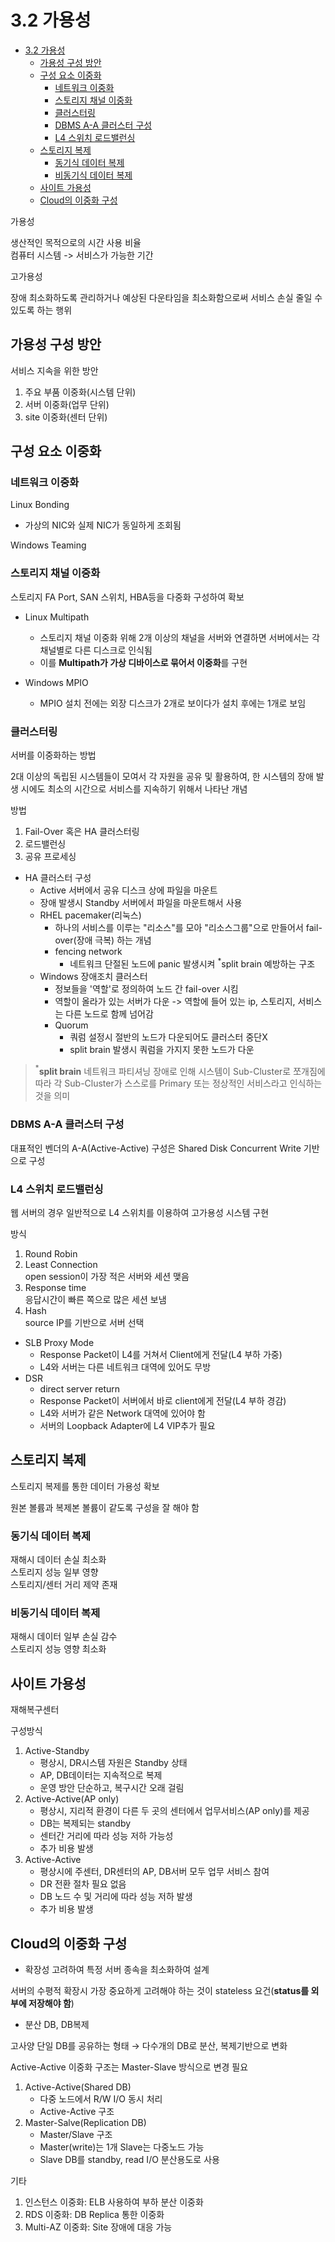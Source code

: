 # 3.2 가용성
- [3.2 가용성](#32-가용성)
  - [가용성 구성 방안](#가용성-구성-방안)
  - [구성 요소 이중화](#구성-요소-이중화)
    - [네트워크 이중화](#네트워크-이중화)
    - [스토리지 채널 이중화](#스토리지-채널-이중화)
    - [클러스터링](#클러스터링)
    - [DBMS A-A 클러스터 구성](#dbms-a-a-클러스터-구성)
    - [L4 스위치 로드밸런싱](#l4-스위치-로드밸런싱)
  - [스토리지 복제](#스토리지-복제)
    - [동기식 데이터 복제](#동기식-데이터-복제)
    - [비동기식 데이터 복제](#비동기식-데이터-복제)
  - [사이트 가용성](#사이트-가용성)
  - [Cloud의 이중화 구성](#cloud의-이중화-구성)


가용성

생산적인 목적으로의 시간 사용 비율\
컴퓨터 시스템 -> 서비스가 가능한 기간

고가용성

장애 최소화하도록 관리하거나 예상된 다운타임을 최소화함으로써 서비스 손실 줄일 수 있도록 하는 행위

## 가용성 구성 방안
서비스 지속을 위한 방안

1. 주요 부품 이중화(시스템 단위)
2. 서버 이중화(업무 단위)
3. site 이중화(센터 단위)

## 구성 요소 이중화

### 네트워크 이중화
Linux Bonding
* 가상의 NIC와 실제 NIC가 동일하게 조회됨

Windows Teaming

### 스토리지 채널 이중화
스토리지 FA Port, SAN 스위치, HBA등을 다중화 구성하여 확보

* Linux Multipath
  * 스토리지 채널 이중화 위해 2개 이상의 채널을 서버와 연결하면 서버에서는 각 채널별로 다른 디스크로 인식됨
  * 이를 **Multipath가 가상 디바이스로 묶어서 이중화**를 구현

* Windows MPIO
  * MPIO 설치 전에는 외장 디스크가 2개로 보이다가 설치 후에는 1개로 보임

### 클러스터링
서버를 이중화하는 방법

2대 이상의 독립된 시스템들이 모여서 각 자원을 공유 및 활용하여, 한 시스템의 장애 발생 시에도 최소의 시간으로 서비스를 지속하기 위해서 나타난 개념

방법
1. Fail-Over 혹은 HA 클러스터링
2. 로드밸런싱
3. 공유 프로세싱

* HA 클러스터 구성
  * Active 서버에서 공유 디스크 상에 파일을 마운트
  * 장애 발생시 Standby 서버에서 파일을 마운트해서 사용
  * RHEL pacemaker(리눅스)
    * 하나의 서비스를 이루는 "리소스"를 모아 "리소스그룹"으로 만들어서 fail-over(장애 극복) 하는 개념
    * fencing network
      * 네트워크 단절된 노드에 panic 발생시켜 $^*$split brain 예방하는 구조
  * Windows 장애조치 클러스터
    * 정보들을 '역할'로 정의하여 노드 간 fail-over 시킴
    * 역할이 올라가 있는 서버가 다운 -> 역할에 들어 있는 ip, 스토리지, 서비스는 다른 노드로 함께 넘어감
    * Quorum
      * 쿼럼 설정시 절반의 노드가 다운되어도 클러스터 중단X
      * split brain 발생시 쿼럼을 가지지 못한 노드가 다운

> $^*$**split brain** 네트워크 파티셔닝 장애로 인해 시스템이 Sub-Cluster로 쪼개짐에 따라 각 Sub-Cluster가 스스로를 Primary 또는 정상적인 서비스라고 인식하는 것을 의미

### DBMS A-A 클러스터 구성
대표적인 벤더의 A-A(Active-Active) 구성은 Shared Disk Concurrent Write 기반으로 구성

### L4 스위치 로드밸런싱
웹 서버의 경우 일반적으로 L4 스위치를 이용하여 고가용성 시스템 구현

방식
1. Round Robin
2. Least Connection\
   open session이 가장 적은 서버와 세션 맺음
3. Response time\
   응답시간이 빠른 쪽으로 많은 세션 보냄
4. Hash\
   source IP를 기반으로 서버 선택

* SLB Proxy Mode
  * Response Packet이 L4를 거쳐서 Client에게 전달(L4 부하 가중)
  * L4와 서버는 다른 네트워크 대역에 있어도 무방
* DSR
  * direct server return
  * Response Packet이 서버에서 바로 client에게 전달(L4 부하 경감)
  * L4와 서버가 같은 Network 대역에 있어야 함
  * 서버의 Loopback Adapter에 L4 VIP추가 필요

## 스토리지 복제
스토리지 복제를 통한 데이터 가용성 확보

원본 볼륨과 복제본 볼륨이 같도록 구성을 잘 해야 함
### 동기식 데이터 복제
재해시 데이터 손실 최소화\
스토리지 성능 일부 영향\
스토리지/센터 거리 제약 존재

### 비동기식 데이터 복제
재해시 데이터 일부 손실 감수\
스토리지 성능 영향 최소화

## 사이트 가용성
재해복구센터

구성방식
1. Active-Standby
   * 평상시, DR시스템 자원은 Standby 상태
   * AP, DB데이터는 지속적으로 복제
   * 운영 방안 단순하고, 복구시간 오래 걸림
2. Active-Active(AP only)
   * 평상시, 지리적 환경이 다른 두 곳의 센터에서 업무서비스(AP only)를 제공
   * DB는 복제되는 standby
   * 센터간 거리에 따라 성능 저하 가능성
   * 추가 비용 발생
3. Active-Active
   * 평상시에 주센터, DR센터의 AP, DB서버 모두 업무 서비스 참여
   * DR 전환 절차 필요 없음
   * DB 노드 수 및 거리에 따라 성능 저하 발생
   * 추가 비용 발생

## Cloud의 이중화 구성

* 확장성 고려하여 특정 서버 종속을 최소화하여 설계

서버의 수평적 확장시 가장 중요하게 고려해야 하는 것이 stateless 요건(**status를 외부에 저장해야 함**)

* 분산 DB, DB복제

고사양 단일 DB를 공유하는 형태 $\to$ 다수개의 DB로 분산, 복제기반으로 변화

Active-Active 이중화 구조는 Master-Slave 방식으로 변경 필요

1. Active-Active(Shared DB)
   * 다중 노드에서 R/W I/O 동시 처리
   * Active-Active 구조
2. Master-Salve(Replication DB)
   * Master/Slave 구조
   * Master(write)는 1개 Slave는 다중노드 가능
   * Slave DB를 standby, read I/O 분산용도로 사용

기타

1. 인스턴스 이중화: ELB 사용하여 부하 분산 이중화
2. RDS 이중화: DB Replica 통한 이중화
3. Multi-AZ 이중화: Site 장애에 대응 가능